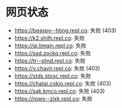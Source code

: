 # 网页状态
- https://beaspy--hting.repl.co: 失败 (403)
- https://k2.shilh.repl.co: 失败
- https://qi.limqin.repl.co: 失败
- https://ssd.zockq.repl.co: 失败
- https://tr--slind.repl.co: 失败
- https://v.chavir.repl.co: 失败 (403)
- https://stds.stpsc.repl.co: 失败
- https://chatai.cokio.repl.co: 失败 (403)
- https://sak.kmco.repl.co: 失败 (403)
- https://rows--zixk.repl.co: 失败
